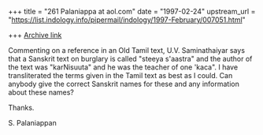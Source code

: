 +++
title = "261 Palaniappa at aol.com"
date = "1997-02-24"
upstream_url = "https://list.indology.info/pipermail/indology/1997-February/007051.html"

+++
[Archive link](https://list.indology.info/pipermail/indology/1997-February/007051.html)

Commenting on a reference in an Old Tamil text, U.V. Saminathaiyar says that
a Sanskrit text on burglary is called "steeya s'aastra" and the author of the
text was "karNisuuta" and he was the teacher of one 'kaca". I have
transliterated the terms given in the Tamil text as best as I could. Can
anybody give the correct Sanskrit names for these and any information about
these names?

Thanks.


S. Palaniappan




